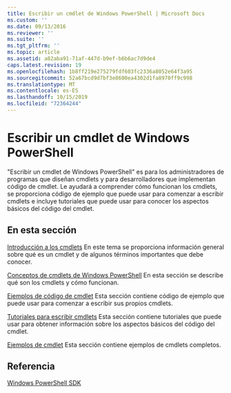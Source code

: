 ```yaml
---
title: Escribir un cmdlet de Windows PowerShell | Microsoft Docs
ms.custom: ''
ms.date: 09/13/2016
ms.reviewer: ''
ms.suite: ''
ms.tgt_pltfrm: ''
ms.topic: article
ms.assetid: a82aba91-71af-447d-b9ef-b6b6ac7d9de4
caps.latest.revision: 19
ms.openlocfilehash: 1b8ff219e275279fdf603fc2336a8052e64f3a95
ms.sourcegitcommit: 52a67bcd9d7bf3e8600ea4302d1fa8970ff9c998
ms.translationtype: MT
ms.contentlocale: es-ES
ms.lasthandoff: 10/15/2019
ms.locfileid: "72364244"
---
```

# <a name="writing-a-windows-powershell-cmdlet"></a>Escribir un cmdlet de Windows PowerShell

"Escribir un cmdlet de Windows PowerShell" es para los administradores de programas que diseñan cmdlets y para desarrolladores que implementan código de cmdlet. Le ayudará a comprender cómo funcionan los cmdlets, se proporciona código de ejemplo que puede usar para comenzar a escribir cmdlets e incluye tutoriales que puede usar para conocer los aspectos básicos del código del cmdlet.

## <a name="in-this-section"></a>En esta sección

[Introducción a los cmdlets](./cmdlet-overview.md) En este tema se proporciona información general sobre qué es un cmdlet y de algunos términos importantes que debe conocer.

[Conceptos de cmdlets de Windows PowerShell](./windows-powershell-cmdlet-concepts.md) En esta sección se describe qué son los cmdlets y cómo funcionan.

[Ejemplos de código de cmdlet](./examples-of-cmdlet-code.md) Esta sección contiene código de ejemplo que puede usar para comenzar a escribir sus propios cmdlets.

[Tutoriales para escribir cmdlets](./tutorials-for-writing-cmdlets.md) Esta sección contiene tutoriales que puede usar para obtener información sobre los aspectos básicos del código del cmdlet.

[Ejemplos de cmdlet](./cmdlet-samples.md) Esta sección contiene ejemplos de cmdlets completos.

## <a name="reference"></a>Referencia

[Windows PowerShell SDK](../windows-powershell-reference.md)

